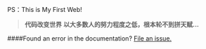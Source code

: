 PS：This is My First Web!
>**代码改变世界**
>**以大多数人的努力程度之低，根本轮不到拼天赋...**

####Found an error in the documentation?  [File an issue.](https://github.com/yafeihan/YafeiWeb/issues/new)
